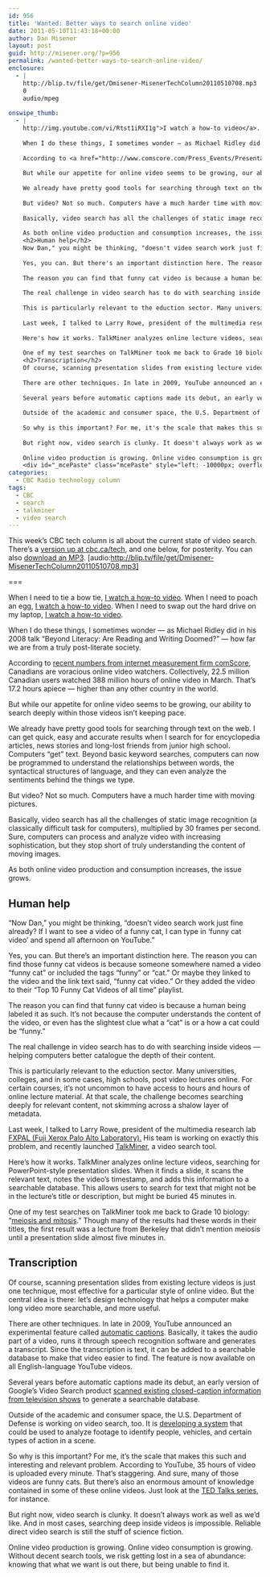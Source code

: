 ```yaml
---
id: 956
title: 'Wanted: Better ways to search online video'
date: 2011-05-10T11:43:18+00:00
author: Dan Misener
layout: post
guid: http://misener.org/?p=956
permalink: /wanted-better-ways-to-search-online-video/
enclosure:
  - |
    http://blip.tv/file/get/Dmisener-MisenerTechColumn20110510708.mp3
    0
    audio/mpeg
    
onswipe_thumb:
  - |
    http://img.youtube.com/vi/Rtst1iRXI1g">I watch a how-to video</a>. When I need to swap out the hard drive on my laptop, <a href="http://eshop.macsales.com/installvideos/macbook_13_mem_hd/">I watch a how-to video</a>.
    
    When I do these things, I sometimes wonder — as Michael Ridley did in his 2008 talk "Beyond Literacy: Are Reading and Writing Doomed?" — how far we are from a truly post-literate society.
    
    According to <a href="http://www.comscore.com/Press_Events/Presentations_Whitepapers/2011/The_Online_Video_Nation_in_Canada">recent numbers from internet measurement firm comScore</a>, Canadians are voracious online video watchers. Collectively, 22.5 million Canadian users watched 388 million hours of online video in March. That's 17.2 hours apiece — higher than any other country in the world.
    
    But while our appetite for online video seems to be growing, our ability to search deeply within those videos isn't keeping pace.
    
    We already have pretty good tools for searching through text on the web. I can get quick, easy and accurate results when I search for for encyclopedia articles, news stories and long-lost friends from junior high school. Computers "get" text. Beyond basic keyword searches, computers can now be programmed to understand the relationships between words, the syntactical structures of language, and they can even analyze the sentiments behind the things we type.
    
    But video? Not so much. Computers have a much harder time with moving pictures.
    
    Basically, video search has all the challenges of static image recognition (a classically difficult task for computers), multiplied by 30 frames per second. Sure, computers can process and analyze video with increasing sophistication, but they stop short of truly understanding the content of moving images.
    
    As both online video production and consumption increases, the issue grows.
    <h2>Human help</h2>
    Now Dan," you might be thinking, "doesn't video search work just fine already? If I want to see a video of a funny cat, I can type in 'funny cat video' and spend all afternoon on YouTube.
    
    Yes, you can. But there's an important distinction here. The reason you can find those funny cat videos is because someone somewhere named a video "funny cat" or included the tags "funny" or "cat." Or maybe they linked to the video and the link text said, "funny cat video." Or they added the video to their "Top 10 Funny Cat Videos of all time" playlist.
    
    The reason you can find that funny cat video is because a human being labeled it as such. It's not because the computer understands the content of the video, or even has the slightest clue what a "cat" is or a how a cat could be "funny."
    
    The real challenge in video search has to do with searching inside videos — helping computers better catalogue the depth of their content.
    
    This is particularly relevant to the eduction sector. Many universities, colleges, and in some cases, high schools, post video lectures online. For certain courses, it's not uncommon to have access to hours and hours of online lecture material. At that scale, the challenge becomes searching deeply for relevant content, not skimming across a shalow layer of metadata.
    
    Last week, I talked to Larry Rowe, president of the multimedia research lab <a href="http://www.fxpal.com/?p=home">FXPAL (Fuji Xerox Palo Alto Laboratory).</a> His team is working on exactly this problem, and recently launched <a href="http://www.talkminer.com/">TalkMiner</a>, a video search tool.
    
    Here's how it works. TalkMiner analyzes online lecture videos, searching for PowerPoint-style presentation slides. When it finds a slide, it scans the relevant text, notes the video's timestamp, and adds this information to a searchable database. This allows users to search for text that might not be in the lecture's title or description, but might be buried 45 minutes in.
    
    One of my test searches on TalkMiner took me back to Grade 10 biology: "<a href="http://www.talkminer.com/searcher.jsp?q=meiosis+and+mitosis">meiosis and mitosis</a>." Though many of the results had these words in their titles, the first result was a lecture from Berkeley that didn't mention meiosis until a presentation slide almost five minutes in.
    <h2>Transcription</h2>
    Of course, scanning presentation slides from existing lecture videos is just one technique, most effective for a particular style of online video. But the central idea is there: let's design technology that helps a computer make long video more searchable, and more useful.
    
    There are other techniques. In late in 2009, YouTube announced an experimental feature called <a href="http://googleblog.blogspot.com/2009/11/automatic-captions-in-youtube.html">automatic captions</a>. Basically, it takes the audio part of a video, runs it through speech recognition software and generates a transcript. Since the transcription is text, it can be added to a searchable database to make that video easier to find. The feature is now available on all English-language YouTube videos.
    
    Several years before automatic captions made its debut, an early version of Google's Video Search product <a href="http://blog.searchenginewatch.com/050125-000100">scanned existing closed-caption information from television shows</a> to generate a searchable database.
    
    Outside of the academic and consumer space, the U.S. Department of Defense is working on video search, too. It is <a href="http://www.smartplanet.com/blog/thinking-tech/has-darpa-cracked-the-video-search-problem/7100">developing a system</a> that could be used to analyze footage to identify people, vehicles, and certain types of action in a scene.
    
    So why is this important? For me, it's the scale that makes this such and interesting and relevant problem. According to YouTube, 35 hours of video is uploaded every minute. That's staggering. And sure, many of those videos are funny cats. But there's also an enormous amount of knowledge contained in some of these online videos. Just look at the <a href="http://www.ted.com/talks">TED Talks series</a>, for instance.
    
    But right now, video search is clunky. It doesn't always work as well as we'd like. And in most cases, searching deep inside videos is impossible. Reliable direct video search is still the stuff of science fiction.
    
    Online video production is growing. Online video consumption is growing. Without decent search tools, we risk getting lost in a sea of abundance: knowing that what we want is out there, but being unable to find it.
    <div id="_mcePaste" class="mcePaste" style="left: -10000px; overflow: hidden; width: 1px; position: absolute; top: 0px; height: 1px;">?</div>/0.jpg
categories:
  - CBC Radio technology column
tags:
  - CBC
  - search
  - talkminer
  - video search
---
```

This week’s CBC tech column is all about the current state of video search. There’s a [version up at cbc.ca/tech](http://www.cbc.ca/news/technology/story/2011/05/10/f-vp-misener-video-search.html), and one below, for posterity. You can also [download an MP3](http://blip.tv/file/get/Dmisener-MisenerTechColumn20110510708.mp3). [audio:http://blip.tv/file/get/Dmisener-MisenerTechColumn20110510708.mp3] 

===

When I need to tie a bow tie, [I watch a how-to video](http://www.youtube.com/results?search_query=how+to+tie+a+bow+tie). When I need to poach an egg, [I watch a how-to video](http://www.youtube.com/watch?v=Rtst1iRXI1g). When I need to swap out the hard drive on my laptop, [I watch a how-to video](http://eshop.macsales.com/installvideos/macbook_13_mem_hd/).

When I do these things, I sometimes wonder — as Michael Ridley did in his 2008 talk &#8220;Beyond Literacy: Are Reading and Writing Doomed?&#8221; — how far we are from a truly post-literate society.

According to [recent numbers from internet measurement firm comScore](http://www.comscore.com/Press_Events/Presentations_Whitepapers/2011/The_Online_Video_Nation_in_Canada), Canadians are voracious online video watchers. Collectively, 22.5 million Canadian users watched 388 million hours of online video in March. That&#8217;s 17.2 hours apiece — higher than any other country in the world.

But while our appetite for online video seems to be growing, our ability to search deeply within those videos isn&#8217;t keeping pace.

We already have pretty good tools for searching through text on the web. I can get quick, easy and accurate results when I search for for encyclopedia articles, news stories and long-lost friends from junior high school. Computers &#8220;get&#8221; text. Beyond basic keyword searches, computers can now be programmed to understand the relationships between words, the syntactical structures of language, and they can even analyze the sentiments behind the things we type.

But video? Not so much. Computers have a much harder time with moving pictures.

Basically, video search has all the challenges of static image recognition (a classically difficult task for computers), multiplied by 30 frames per second. Sure, computers can process and analyze video with increasing sophistication, but they stop short of truly understanding the content of moving images.

As both online video production and consumption increases, the issue grows.

## Human help

&#8220;Now Dan,&#8221; you might be thinking, &#8220;doesn&#8217;t video search work just fine already? If I want to see a video of a funny cat, I can type in &#8216;funny cat video&#8217; and spend all afternoon on YouTube.&#8221;

Yes, you can. But there&#8217;s an important distinction here. The reason you can find those funny cat videos is because someone somewhere named a video &#8220;funny cat&#8221; or included the tags &#8220;funny&#8221; or &#8220;cat.&#8221; Or maybe they linked to the video and the link text said, &#8220;funny cat video.&#8221; Or they added the video to their &#8220;Top 10 Funny Cat Videos of all time&#8221; playlist.

The reason you can find that funny cat video is because a human being labeled it as such. It&#8217;s not because the computer understands the content of the video, or even has the slightest clue what a &#8220;cat&#8221; is or a how a cat could be &#8220;funny.&#8221;

The real challenge in video search has to do with searching inside videos — helping computers better catalogue the depth of their content.

This is particularly relevant to the eduction sector. Many universities, colleges, and in some cases, high schools, post video lectures online. For certain courses, it&#8217;s not uncommon to have access to hours and hours of online lecture material. At that scale, the challenge becomes searching deeply for relevant content, not skimming across a shalow layer of metadata.

Last week, I talked to Larry Rowe, president of the multimedia research lab [FXPAL (Fuji Xerox Palo Alto Laboratory).](http://www.fxpal.com/?p=home) His team is working on exactly this problem, and recently launched [TalkMiner](http://www.talkminer.com/), a video search tool.

Here&#8217;s how it works. TalkMiner analyzes online lecture videos, searching for PowerPoint-style presentation slides. When it finds a slide, it scans the relevant text, notes the video&#8217;s timestamp, and adds this information to a searchable database. This allows users to search for text that might not be in the lecture&#8217;s title or description, but might be buried 45 minutes in.

One of my test searches on TalkMiner took me back to Grade 10 biology: &#8220;[meiosis and mitosis](http://www.talkminer.com/searcher.jsp?q=meiosis+and+mitosis).&#8221; Though many of the results had these words in their titles, the first result was a lecture from Berkeley that didn&#8217;t mention meiosis until a presentation slide almost five minutes in.

## Transcription

Of course, scanning presentation slides from existing lecture videos is just one technique, most effective for a particular style of online video. But the central idea is there: let&#8217;s design technology that helps a computer make long video more searchable, and more useful.

There are other techniques. In late in 2009, YouTube announced an experimental feature called [automatic captions](http://googleblog.blogspot.com/2009/11/automatic-captions-in-youtube.html). Basically, it takes the audio part of a video, runs it through speech recognition software and generates a transcript. Since the transcription is text, it can be added to a searchable database to make that video easier to find. The feature is now available on all English-language YouTube videos.

Several years before automatic captions made its debut, an early version of Google&#8217;s Video Search product [scanned existing closed-caption information from television shows](http://blog.searchenginewatch.com/050125-000100) to generate a searchable database.

Outside of the academic and consumer space, the U.S. Department of Defense is working on video search, too. It is [developing a system](http://www.smartplanet.com/blog/thinking-tech/has-darpa-cracked-the-video-search-problem/7100) that could be used to analyze footage to identify people, vehicles, and certain types of action in a scene.

So why is this important? For me, it&#8217;s the scale that makes this such and interesting and relevant problem. According to YouTube, 35 hours of video is uploaded every minute. That&#8217;s staggering. And sure, many of those videos are funny cats. But there&#8217;s also an enormous amount of knowledge contained in some of these online videos. Just look at the [TED Talks series](http://www.ted.com/talks), for instance.

But right now, video search is clunky. It doesn&#8217;t always work as well as we&#8217;d like. And in most cases, searching deep inside videos is impossible. Reliable direct video search is still the stuff of science fiction.

Online video production is growing. Online video consumption is growing. Without decent search tools, we risk getting lost in a sea of abundance: knowing that what we want is out there, but being unable to find it.

<div id="_mcePaste" class="mcePaste" style="left: -10000px; overflow: hidden; width: 1px; position: absolute; top: 0px; height: 1px;">
  ?
</div>